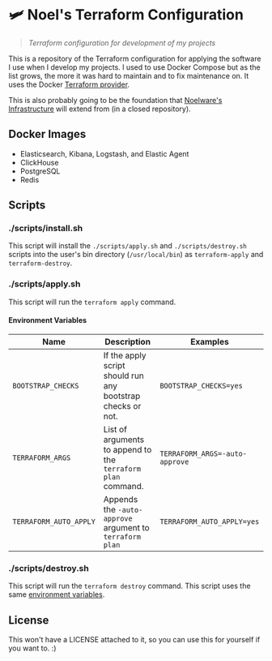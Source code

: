 # 🛩️ Noel's Terraform Configuration
> *Terraform configuration for development of my projects*

This is a repository of the Terraform configuration for applying the software I use when I develop my projects. I used to use Docker Compose but as the list grows, the more it was hard to maintain and to fix maintenance on. It uses the Docker [Terraform provider](https://github.com/kreuzwerker/terraform-provider-docker).

This is also probably going to be the foundation that [Noelware's Infrastructure](https://noelware.org) will extend from (in a closed repository).

## Docker Images
- Elasticsearch, Kibana, Logstash, and Elastic Agent
- ClickHouse
- PostgreSQL
- Redis

## Scripts
### ./scripts/install.sh
This script will install the `./scripts/apply.sh` and `./scripts/destroy.sh` scripts into the user's bin directory (`/usr/local/bin`) as `terraform-apply` and `terraform-destroy`.

### ./scripts/apply.sh
This script will run the `terraform apply` command.

#### Environment Variables
| Name                   | Description                                                  | Examples                        |
| ---------------------- | ------------------------------------------------------------ | ------------------------------- |
| `BOOTSTRAP_CHECKS`     | If the apply script should run any bootstrap checks or not.  | `BOOTSTRAP_CHECKS=yes`          |
| `TERRAFORM_ARGS`       | List of arguments to append to the `terraform plan` command. | `TERRAFORM_ARGS=-auto-approve`  |
| `TERRAFORM_AUTO_APPLY` | Appends the `-auto-approve` argument to `terraform plan`     | `TERRAFORM_AUTO_APPLY=yes`      |

### ./scripts/destroy.sh
This script will run the `terraform destroy` command. This script uses the same [environment variables](#environment-variables).

## License
This won't have a LICENSE attached to it, so you can use this for yourself if you want to. :)
